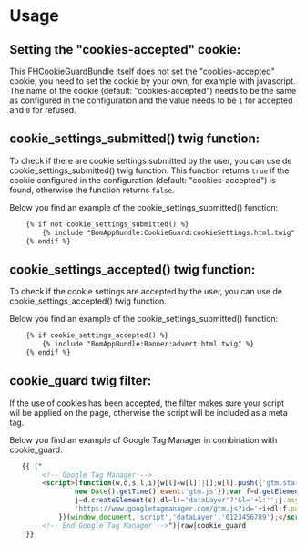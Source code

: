 Usage
=====

## Setting the "cookies-accepted" cookie:
This FHCookieGuardBundle itself does not set the "cookies-accepted" cookie, you need to set the cookie by your own, for example with javascript. The name of the cookie (default: "cookies-accepted") needs to be the same as configured in the configuration and the value needs to be ```1``` for accepted and ```0``` for 
refused.

## cookie_settings_submitted() twig function:
To check if there are cookie settings submitted by the user, you can use de cookie_settings_submitted() twig function. This function returns ```true``` if the cookie configured in the configuration (default: "cookies-accepted") is found, otherwise the function returns ```false```.

Below you find an example of the cookie_settings_submitted() function:

```html
    {% if not cookie_settings_submitted() %}
        {% include "BomAppBundle:CookieGuard:cookieSettings.html.twig" %}
    {% endif %}
```

## cookie_settings_accepted() twig function:
To check if the cookie settings are accepted by the user, you can use de cookie_settings_accepted() twig function.

Below you find an example of the cookie_settings_submitted() function:

```html
    {% if cookie_settings_accepted() %}
        {% include "BomAppBundle:Banner:advert.html.twig" %}
    {% endif %}
```

## cookie_guard twig filter:
If the use of cookies has been accepted, the filter makes sure your script wil be applied on the page, otherwise the script will be included as a meta tag. 

Below you find an example of Google Tag Manager in combination with cookie_guard:

```html
   {{ ("
        <!-- Google Tag Manager -->
        <script>(function(w,d,s,l,i){w[l]=w[l]||[];w[l].push({'gtm.start':
                new Date().getTime(),event:'gtm.js'});var f=d.getElementsByTagName(s)[0],
                j=d.createElement(s),dl=l!='dataLayer'?'&l='+l:'';j.async=true;j.src=
                'https://www.googletagmanager.com/gtm.js?id='+i+dl;f.parentNode.insertBefore(j,f);
            })(window,document,'script','dataLayer','0123456789');</script>
        <!-- End Google Tag Manager -->")|raw|cookie_guard
    }}
